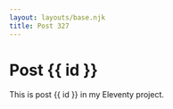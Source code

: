 ```yaml
---
layout: layouts/base.njk
title: Post 327
---
```


# Post {{ id }}

This is post {{ id }} in my Eleventy project.
